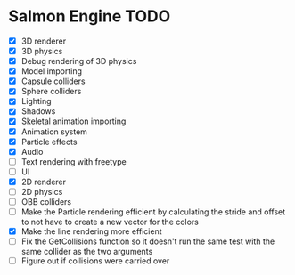 # Salmon Engine TODO

- [X] 3D renderer
- [X] 3D physics
- [X] Debug rendering of 3D physics
- [X] Model importing
- [X] Capsule colliders
- [X] Sphere colliders
- [X] Lighting
- [X] Shadows
- [X] Skeletal animation importing
- [X] Animation system
- [X] Particle effects
- [X] Audio
- [ ] Text rendering with freetype
- [ ] UI
- [X] 2D renderer
- [ ] 2D physics
- [ ] OBB colliders
- [ ] Make the Particle rendering efficient by calculating 
      the stride and offset to not have to create a new vector for the colors
- [X] Make the line rendering more efficient
- [ ] Fix the GetCollisions function so it doesn't run the same test with the same collider as the
      two arguments
- [ ] Figure out if collisions were carried over
